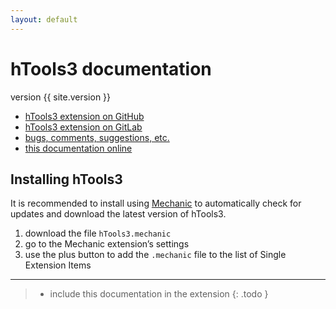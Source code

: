 ```yaml
---
layout: default
---
```


hTools3 documentation
=====================

version {{ site.version }}

- [hTools3 extension on GitHub](http://github.com/gferreira/htools3_extension)
- [hTools3 extension on GitLab](http://gitlab.com/hipertipo/htools3_core_extension)
- [bugs, comments, suggestions, etc.](http://github.com/gferreira/htools3_extension/issues)
- [this documentation online](http://hipertipo.gitlab.io/htools3_core_extension/)

Installing hTools3
------------------

It is recommended to install using [Mechanic] to automatically check for updates and download the latest version of hTools3.

1. download the file `hTools3.mechanic`
2. go to the Mechanic extension’s settings
3. use the plus button to add the `.mechanic` file to the list of Single Extension Items

[RoboFont]: http://robofont.com/
[Mechanic]: http://github.com/robofont-mechanic/mechanic-2

- - -

> - include this documentation in the extension
{: .todo }
